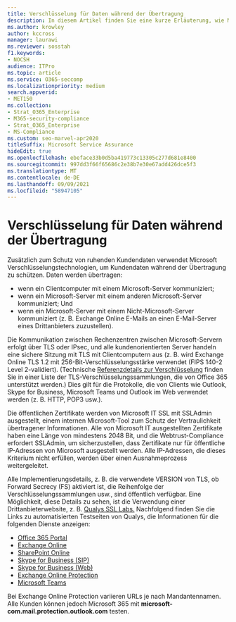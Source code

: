 ```yaml
---
title: Verschlüsselung für Daten während der Übertragung
description: In diesem Artikel finden Sie eine kurze Erläuterung, wie Microsoft Microsoft 365 Kundendaten während der Übertragung verschlüsselt.
ms.author: krowley
author: kccross
manager: laurawi
ms.reviewer: sosstah
f1.keywords:
- NOCSH
audience: ITPro
ms.topic: article
ms.service: O365-seccomp
ms.localizationpriority: medium
search.appverid:
- MET150
ms.collection:
- Strat_O365_Enterprise
- M365-security-compliance
- Strat_O365_Enterprise
- MS-Compliance
ms.custom: seo-marvel-apr2020
titleSuffix: Microsoft Service Assurance
hideEdit: true
ms.openlocfilehash: ebeface33b0d5ba419773c13305c277d681e8400
ms.sourcegitcommit: 997dd3f66f65686c2e38b7e30e67add426dce5f3
ms.translationtype: MT
ms.contentlocale: de-DE
ms.lasthandoff: 09/09/2021
ms.locfileid: "58947105"
---
```

# <a name="encryption-for-data-in-transit"></a>Verschlüsselung für Daten während der Übertragung

Zusätzlich zum Schutz von ruhenden Kundendaten verwendet Microsoft Verschlüsselungstechnologien, um Kundendaten während der Übertragung zu schützen. Daten werden übertragen:

- wenn ein Clientcomputer mit einem Microsoft-Server kommuniziert;
- wenn ein Microsoft-Server mit einem anderen Microsoft-Server kommuniziert; Und
- wenn ein Microsoft-Server mit einem Nicht-Microsoft-Server kommuniziert (z. B. Exchange Online E-Mails an einen E-Mail-Server eines Drittanbieters zuzustellen).

Die Kommunikation zwischen Rechenzentren zwischen Microsoft-Servern erfolgt über TLS oder IPsec, und alle kundenorientierten Server handeln eine sichere Sitzung mit TLS mit Clientcomputern aus (z. B. wird Exchange Online TLS 1.2 mit 256-Bit-Verschlüsselungsstärke verwendet (FIPS 140-2 Level 2-validiert). (Technische [Referenzdetails zur Verschlüsselung](/microsoft-365/compliance/technical-reference-details-about-encryption) finden Sie in einer Liste der TLS-Verschlüsselungssammlungen, die von Office 365 unterstützt werden.) Dies gilt für die Protokolle, die von Clients wie Outlook, Skype for Business, Microsoft Teams und Outlook im Web verwendet werden (z. B. HTTP, POP3 usw.).

Die öffentlichen Zertifikate werden von Microsoft IT SSL mit SSLAdmin ausgestellt, einem internen Microsoft-Tool zum Schutz der Vertraulichkeit übertragener Informationen. Alle von Microsoft IT ausgestellten Zertifikate haben eine Länge von mindestens 2048 Bit, und die Webtrust-Compliance erfordert SSLAdmin, um sicherzustellen, dass Zertifikate nur für öffentliche IP-Adressen von Microsoft ausgestellt werden. Alle IP-Adressen, die dieses Kriterium nicht erfüllen, werden über einen Ausnahmeprozess weitergeleitet.

Alle Implementierungsdetails, z. B. die verwendete VERSION von TLS, ob Forward Secrecy (FS) aktiviert ist, die Reihenfolge der Verschlüsselungssammlungen usw., sind öffentlich verfügbar. Eine Möglichkeit, diese Details zu sehen, ist die Verwendung einer Drittanbieterwebsite, z. B. [Qualys SSL Labs.](https://www.ssllabs.com) Nachfolgend finden Sie die Links zu automatisierten Testseiten von Qualys, die Informationen für die folgenden Dienste anzeigen:

- [Office 365 Portal](https://www.ssllabs.com/ssltest/analyze.html?d=portal.office.com&hideResults=on)
- [Exchange Online](https://www.ssllabs.com/ssltest/analyze.html?d=outlook.office365.com&hideResults=on)
- [SharePoint Online](https://www.ssllabs.com/ssltest/analyze.html?d=microsoft-my.sharepoint.com&hideResults=on)
- [Skype for Business (SIP)](https://www.ssllabs.com/ssltest/analyze.html?d=sipdir.online.lync.com)
- [Skype for Business (Web)](https://www.ssllabs.com/ssltest/analyze.html?d=webdir.online.lync.com&hideResults=on)
- [Exchange Online Protection](https://ssl-tools.net/mailservers/microsoft-com.mail.protection.outlook.com)
- [Microsoft Teams](https://www.ssllabs.com/ssltest/analyze.html?d=teams.microsoft.com&latest)

Bei Exchange Online Protection variieren URLs je nach Mandantennamen. Alle Kunden können jedoch Microsoft 365 mit **microsoft-com.mail.protection.outlook.com** testen.
